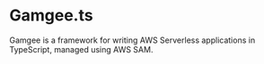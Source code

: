 # Gamgee.ts

Gamgee is a framework for writing AWS Serverless applications in TypeScript, managed using AWS SAM.